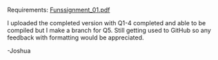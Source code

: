 Requirements: [Funssignment_01.pdf](https://github.com/user-attachments/files/17006861/Funssignment_01.pdf)

I uploaded the completed version with Q1-4 completed and able to be compiled but I make a branch for Q5.
Still getting used to GitHub so any feedback with formatting would be appreciated.

-Joshua
